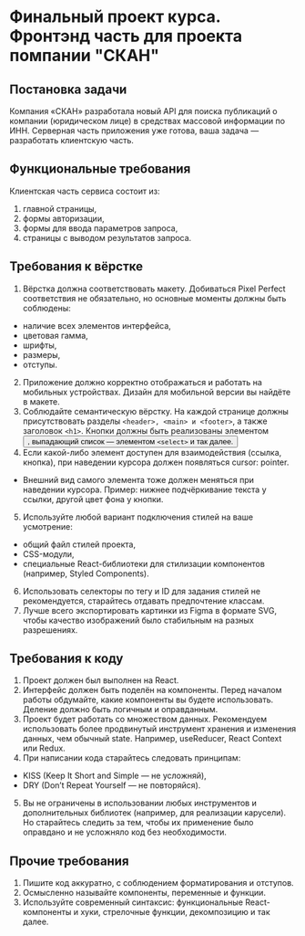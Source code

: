 # Финальный проект курса. Фронтэнд часть для проекта помпании "СКАН"

## Постановка задачи
Компания «СКАН» разработала новый API для поиска публикаций о компании (юридическом лице) в средствах массовой информации по ИНН. Серверная часть приложения уже готова, ваша задача — разработать клиентскую часть.

## Функциональные требования
Клиентская часть сервиса состоит из:

1. главной страницы,
2. формы авторизации,
3. формы для ввода параметров запроса,
4. страницы с выводом результатов запроса.

## Требования к вёрстке
1. Вёрстка должна соответствовать макету. Добиваться Pixel Perfect соответствия не обязательно, но основные моменты должны быть соблюдены:
- наличие всех элементов интерфейса,
- цветовая гамма,
- шрифты,
- размеры,
- отступы.
2. Приложение должно корректно отображаться и работать на мобильных устройствах. Дизайн для мобильной версии вы найдёте в макете.
3. Соблюдайте семантическую вёрстку. На каждой странице должны присутствовать разделы `<header>, <main> и <footer>`, а также заголовок `<h1>`. Кнопки должны быть реализованы элементом <button>, выпадающий список — элементом `<select>` и так далее.
4. Если какой-либо элемент доступен для взаимодействия (ссылка, кнопка), при наведении курсора должен появляться cursor: pointer.
- Внешний вид самого элемента тоже должен меняться при наведении курсора. Пример: нижнее подчёркивание текста у ссылки, другой цвет фона у кнопки.

5. Используйте любой вариант подключения стилей на ваше усмотрение:
- общий файл стилей проекта,
- CSS-модули,
- специальные React-библиотеки для стилизации компонентов (например, Styled Components).
6. Использовать селекторы по тегу и ID для задания стилей не рекомендуется, старайтесь отдавать предпочтение классам.
7. Лучше всего экспортировать картинки из Figma в формате SVG, чтобы качество изображений было стабильным на разных разрешениях.


## Требования к коду
1. Проект должен был выполнен на React.
2. Интерфейс должен быть поделён на компоненты. Перед началом работы обдумайте, какие компоненты вы будете использовать. Деление должно быть логичным и оправданным.
3. Проект будет работать со множеством данных. Рекомендуем использовать более продвинутый инструмент хранения и изменения данных, чем обычный state. Например, useReducer, React Context или Redux.
4. При написании кода старайтесь следовать принципам:
- KISS (Keep It Short and Simple — не усложняй),
- DRY (Don’t Repeat Yourself — не повторяйся).
5. Вы не ограничены в использовании любых инструментов и дополнительных библиотек (например, для реализации карусели). Но старайтесь следить за тем, чтобы их применение было оправдано и не усложняло код без необходимости.

## Прочие требования
1. Пишите код аккуратно, с соблюдением форматирования и отступов.
2. Осмысленно называйте компоненты, переменные и функции.
3. Используйте современный синтаксис: функциональные React-компоненты и хуки, стрелочные функции, декомпозицию и так далее.

